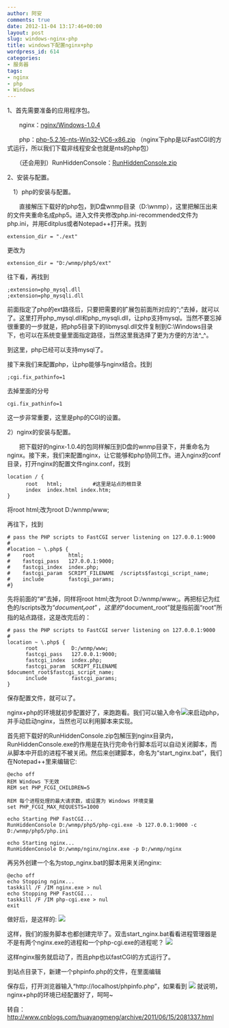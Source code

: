 ```yaml
---
author: 阿安
comments: true
date: 2012-11-04 13:17:46+00:00
layout: post
slug: windows-nginx-php
title: windows下配置nginx+php
wordpress_id: 614
categories:
- 服务器
tags:
- nginx
- php
- Windows
---
```


1、首先需要准备的应用程序包。

　　nginx：[nginx/Windows-1.0.4](http://nginx.org/download/nginx-1.0.4.zip)

　　php：[php-5.2.16-nts-Win32-VC6-x86.zip](http://windows.php.net/downloads/releases/archives/php-5.2.16-nts-Win32-VC6-x86.zip) （nginx下php是以FastCGI的方式运行，所以我们下载非线程安全也就是nts的php包）

　　（还会用到）RunHiddenConsole：[RunHiddenConsole.zip](http://redmine.lighttpd.net/attachments/660/RunHiddenConsole.zip)

2、安装与配置。

　1）php的安装与配置。

　　直接解压下载好的php包，到D盘wnmp目录（D:\wnmp），这里把解压出来的文件夹重命名成php5。进入文件夹修改php.ini-recommended文件为php.ini，并用Editplus或者Notepad++打开来。找到

    
    
    extension_dir = "./ext"
    


更改为

    
    
    extension_dir = "D:/wnmp/php5/ext"
    


往下看，再找到

    
    
    ;extension=php_mysql.dll
    ;extension=php_mysqli.dll
    


前面指定了php的ext路径后，只要把需要的扩展包前面所对应的“;”去掉，就可以了。这里打开php_mysql.dll和php_mysqli.dll，让php支持mysql。当然不要忘掉很重要的一步就是，把php5目录下的libmysql.dll文件复制到C:\Windows目录下，也可以在系统变量里面指定路径，当然这里我选择了更为方便的方法^_^。<!-- more -->

到这里，php已经可以支持mysql了。

接下来我们来配置php，让php能够与nginx结合。找到

    
    
    ;cgi.fix_pathinfo=1
    


去掉里面的分号

    
    
    cgi.fix_pathinfo=1
    


这一步非常重要，这里是php的CGI的设置。

2）nginx的安装与配置。

　　把下载好的nginx-1.0.4的包同样解压到D盘的wnmp目录下，并重命名为nginx。接下来，我们来配置nginx，让它能够和php协同工作。进入nginx的conf目录，打开nginx的配置文件nginx.conf，找到

    
    
    location / {
          root   html;　　　　　　#这里是站点的根目录
          index  index.html index.htm;
    }
    


将root  html;改为root   D:/wnmp/www;

再往下，找到

    
    
    # pass the PHP scripts to FastCGI server listening on 127.0.0.1:9000
    #
    #location ~ \.php$ {
    #    root           html;
    #    fastcgi_pass   127.0.0.1:9000;
    #    fastcgi_index  index.php;
    #    fastcgi_param  SCRIPT_FILENAME  /scripts$fastcgi_script_name;
    #    include        fastcgi_params;
    #}
    


先将前面的“#”去掉，同样将root  html;改为root   D:/wnmp/www;。再把标记为红色的/scripts改为“$document_root”，这里的“$document_root”就是指前面“root”所指的站点路径，这是改完后的：

    
    
    # pass the PHP scripts to FastCGI server listening on 127.0.0.1:9000
    #
    location ~ \.php$ {
          root           D:/wnmp/www;
          fastcgi_pass   127.0.0.1:9000;
          fastcgi_index  index.php;
          fastcgi_param  SCRIPT_FILENAME  $document_root$fastcgi_script_name;
          include        fastcgi_params;
    }
    


保存配置文件，就可以了。

nginx+php的环境就初步配置好了，来跑跑看。我们可以输入命令![](/wp-content/uploads/2012/11/cdm-nginx.jpg)来启动php，并手动启动nginx，当然也可以利用脚本来实现。

首先把下载好的RunHiddenConsole.zip包解压到nginx目录内，RunHiddenConsole.exe的作用是在执行完命令行脚本后可以自动关闭脚本，而从脚本中开启的进程不被关闭。然后来创建脚本，命名为“start_nginx.bat”，我们在Notepad++里来编辑它:

    
    
    @echo off
    REM Windows 下无效
    REM set PHP_FCGI_CHILDREN=5
    
    REM 每个进程处理的最大请求数，或设置为 Windows 环境变量
    set PHP_FCGI_MAX_REQUESTS=1000
     
    echo Starting PHP FastCGI...
    RunHiddenConsole D:/wnmp/php5/php-cgi.exe -b 127.0.0.1:9000 -c D:/wnmp/php5/php.ini
     
    echo Starting nginx...
    RunHiddenConsole D:/wnmp/nginx/nginx.exe -p D:/wnmp/nginx
    


再另外创建一个名为stop_nginx.bat的脚本用来关闭nginx:

    
    
    @echo off
    echo Stopping nginx...  
    taskkill /F /IM nginx.exe > nul
    echo Stopping PHP FastCGI...
    taskkill /F /IM php-cgi.exe > nul
    exit
    


做好后，是这样的:
![](/wp-content/uploads/2012/11/bat.jpg)

这样，我们的服务脚本也都创建完毕了。双击start_nginx.bat看看进程管理器是不是有两个nginx.exe的进程和一个php-cgi.exe的进程呢？
![](/wp-content/uploads/2012/11/jincheng.jpg)

这样nginx服务就启动了，而且php也以fastCGI的方式运行了。

到站点目录下，新建一个phpinfo.php的文件，在里面编辑

    
    
    
    



保存后，打开浏览器输入“http://localhost/phpinfo.php”，如果看到
![](/wp-content/uploads/2012/11/phpinfo.jpg)
就说明，nginx+php的环境已经配置好了，呵呵~


转自：http://www.cnblogs.com/huayangmeng/archive/2011/06/15/2081337.html

